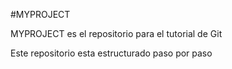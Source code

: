 #MYPROJECT 

MYPROJECT es el repositorio para el tutorial de Git 

Este repositorio esta estructurado paso por paso
